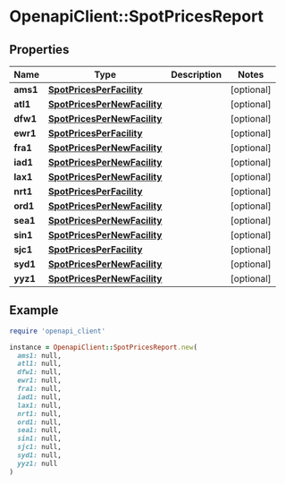 # OpenapiClient::SpotPricesReport

## Properties

| Name | Type | Description | Notes |
| ---- | ---- | ----------- | ----- |
| **ams1** | [**SpotPricesPerFacility**](SpotPricesPerFacility.md) |  | [optional] |
| **atl1** | [**SpotPricesPerNewFacility**](SpotPricesPerNewFacility.md) |  | [optional] |
| **dfw1** | [**SpotPricesPerNewFacility**](SpotPricesPerNewFacility.md) |  | [optional] |
| **ewr1** | [**SpotPricesPerFacility**](SpotPricesPerFacility.md) |  | [optional] |
| **fra1** | [**SpotPricesPerNewFacility**](SpotPricesPerNewFacility.md) |  | [optional] |
| **iad1** | [**SpotPricesPerNewFacility**](SpotPricesPerNewFacility.md) |  | [optional] |
| **lax1** | [**SpotPricesPerNewFacility**](SpotPricesPerNewFacility.md) |  | [optional] |
| **nrt1** | [**SpotPricesPerFacility**](SpotPricesPerFacility.md) |  | [optional] |
| **ord1** | [**SpotPricesPerNewFacility**](SpotPricesPerNewFacility.md) |  | [optional] |
| **sea1** | [**SpotPricesPerNewFacility**](SpotPricesPerNewFacility.md) |  | [optional] |
| **sin1** | [**SpotPricesPerNewFacility**](SpotPricesPerNewFacility.md) |  | [optional] |
| **sjc1** | [**SpotPricesPerFacility**](SpotPricesPerFacility.md) |  | [optional] |
| **syd1** | [**SpotPricesPerNewFacility**](SpotPricesPerNewFacility.md) |  | [optional] |
| **yyz1** | [**SpotPricesPerNewFacility**](SpotPricesPerNewFacility.md) |  | [optional] |

## Example

```ruby
require 'openapi_client'

instance = OpenapiClient::SpotPricesReport.new(
  ams1: null,
  atl1: null,
  dfw1: null,
  ewr1: null,
  fra1: null,
  iad1: null,
  lax1: null,
  nrt1: null,
  ord1: null,
  sea1: null,
  sin1: null,
  sjc1: null,
  syd1: null,
  yyz1: null
)
```

